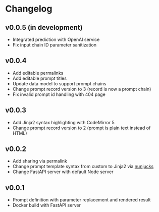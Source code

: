 # Changelog

## v0.0.5 (in development)

* Integrated prediction with OpenAI service
* Fix input chain ID parameter sanitization

## v0.0.4

* Add editable permalinks
* Add editable prompt titles
* Update data model to support prompt chains
* Change prompt record version to 3 (record is now a prompt chain)
* Fix invalid prompt id handling with 404 page

## v0.0.3

* Add Jinja2 syntax highlighting with CodeMirror 5
* Change prompt record version to 2 (prompt is plain text instead of HTML)

## v0.0.2

* Add sharing via permalink
* Change prompt template syntax from custom to Jinja2 via [nunjucks](https://mozilla.github.io/nunjucks/)
* Change FastAPI server with default Node server

## v0.0.1

* Prompt definition with parameter replacement and rendered result
* Docker build with FastAPI server